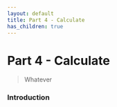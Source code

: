 ```yaml
---
layout: default
title: Part 4 - Calculate
has_children: true
---
```



# Part 4 - Calculate

> Whatever

### Introduction

